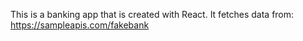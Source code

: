This is a banking app that is created with React. It fetches data from: https://sampleapis.com/fakebank
